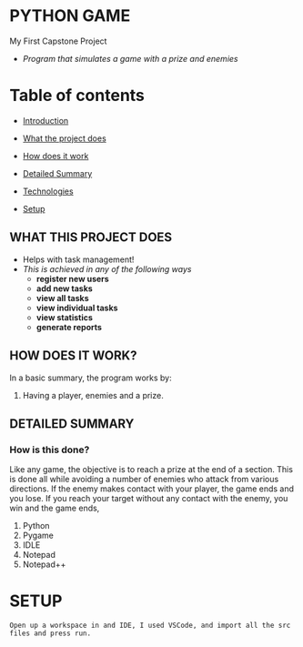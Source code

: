 # PYTHON GAME
My First Capstone Project
* *Program that simulates a game with a prize and enemies*


# Table of contents
* [Introduction](#python-game)
* [What the project does](#what-this-project-does) 
* [How does it work](#how-does-it-work)
* [Detailed Summary](#detailed-summary) 

* [Technologies](#technologies)
* [Setup](#setup)

## WHAT THIS PROJECT DOES
* Helps with task management!
* *This is achieved in any of the following ways*
	* **register new users**
	* **add new tasks**
	* **view all tasks**
	* **view individual tasks**
	* **view statistics**
	* **generate reports**

## HOW DOES IT WORK?
In a basic summary, the program works by:
1. Having a player, enemies and a prize.

## DETAILED SUMMARY
### How is this done?
 Like any game, the objective is to reach a prize at the end of a section.
 This is done all while avoiding a number of enemies who attack from various directions.
 If the enemy makes contact with your player, the game ends and you lose.
 If you reach your target without any contact with the enemy, you win and the game ends,


1. Python
2. Pygame
3. IDLE
4. Notepad
5. Notepad++

# SETUP
    Open up a workspace in and IDE, I used VSCode, and import all the src files and press run.








